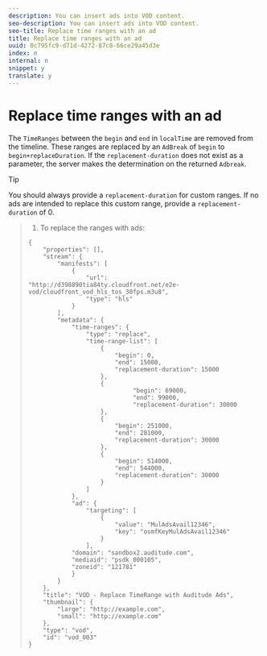 ```yaml
---
description: You can insert ads into VOD content.
seo-description: You can insert ads into VOD content.
seo-title: Replace time ranges with an ad
title: Replace time ranges with an ad
uuid: 0c795fc9-d71d-4272-87c8-66ce29a45d3e
index: n
internal: n
snippet: y
translate: y
---
```


# Replace time ranges with an ad

The `TimeRanges` between the `begin` and `end` in `localTime` are removed from the timeline. These ranges are replaced by an `AdBreak` of `begin` to `begin+replaceDuration`. If the `replacement-duration` does not exist as a parameter, the server makes the determination on the returned `Adbreak`. 

>[!TIP]
>
>You should always provide a `replacement-duration` for custom ranges. If no ads are intended to replace this custom range, provide a `replacement-duration` of 0. 


>1. To replace the ranges with  <!-- PH element: phrases/auditude-name --> ads:
>
>   ```
>   {   
>       "properties": [],
>       "stream": {
>           "manifests": [
>               {
>                   "url": "http://d398890tia84ty.cloudfront.net/e2e-vod/cloudfront_vod_hls_tos_30fps.m3u8",
>                   "type": "hls"
>               }
>           ],
>           "metadata": {
>               "time-ranges": {
>                   "type": "replace",
>                   "time-range-list": [
>                       {
>                           "begin": 0,
>                           "end": 15000,
>                           "replacement-duration": 15000
>                       },
>                       {
>                                "begin": 69000,
>                                "end": 99000,
>                                "replacement-duration": 30000
>                       },
>                       {
>                           "begin": 251000,
>                           "end": 281000,
>                           "replacement-duration": 30000
>                       },
>                       {
>                           "begin": 514000,
>                           "end": 544000,
>                           "replacement-duration": 30000
>                       }
>                   ]
>               },
>               "ad": {
>                   "targeting": [
>                       {
>                           "value": "MulAdsAvail12346",
>                           "key": "osmfKeyMulAdsAvail12346"
>                       }
>                   ],
>               "domain": "sandbox2.auditude.com",
>               "mediaid": "psdk_000105",
>               "zoneid": "121781"
>               }     
>           }
>       },   
>       "title": "VOD - Replace TimeRange with Auditude Ads",
>       "thumbnail": {
>           "large": "http://example.com",
>           "small": "http://example.com"
>       },
>       "type": "vod",
>       "id": "vod_003"
>   }
>   ```
>
